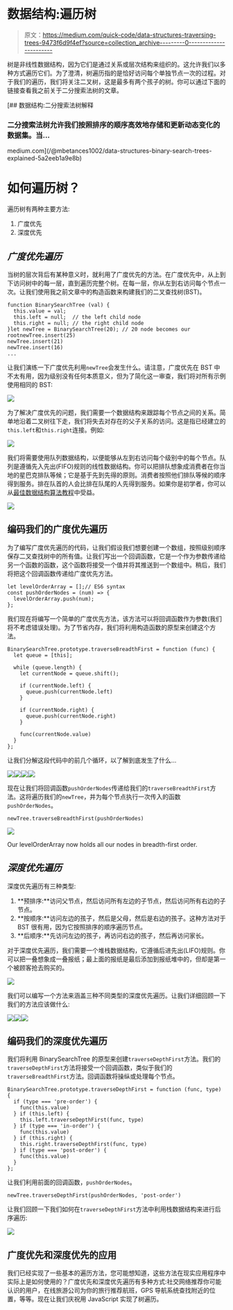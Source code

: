 # 数据结构:遍历树

> 原文：<https://medium.com/quick-code/data-structures-traversing-trees-9473f6d9f4ef?source=collection_archive---------0----------------------->

树是非线性数据结构，因为它们是通过关系或层次结构来组织的。这允许我们以多种方式遍历它们。为了澄清，树遍历指的是恰好访问每个单独节点一次的过程。对于我们的遍历，我们将关注二叉树，这是最多有两个孩子的树。你可以通过下面的链接查看我之前关于二分搜索法树的文章。

[](/@mbetances1002/data-structures-binary-search-trees-explained-5a2eeb1a9e8b) [## 数据结构:二分搜索法树解释

### 二分搜索法树允许我们按照排序的顺序高效地存储和更新动态变化的数据集。当…

medium.com](/@mbetances1002/data-structures-binary-search-trees-explained-5a2eeb1a9e8b) 

# **如何遍历树？**

遍历树有两种主要方法:

1.  广度优先
2.  深度优先

## *广度优先遍历*

当树的层次背后有某种意义时，就利用了广度优先的方法。在广度优先中，从上到下访问树中的每一层，直到遍历完整个树。在每一层，你从左到右访问每个节点一次。让我们使用我之前文章中的构造函数来构建我们的二叉查找树(BST)。

```
function BinarySearchTree (val) {
  this.value = val;
  this.left = null;  // the left child node
  this.right = null; // the right child node
}let newTree = BinarySearchTree(20); // 20 node becomes our rootnewTree.insert(25)
newTree.insert(21)
newTree.insert(16)
...
```

让我们演练一下广度优先利用`newTree`会发生什么。请注意，广度优先在 BST 中不太有用，因为级别没有任何本质意义，但为了简化这一审查，我们将对所有示例使用相同的 BST:

![](img/5a778d12713abbaea5f568b6f52f9f40.png)

为了解决广度优先的问题，我们需要一个数据结构来跟踪每个节点之间的关系。简单地沿着二叉树往下走，我们将失去对存在的父子关系的访问。这是指已经建立的`this.left`和`this.right`连接。例如:

![](img/6ee0959507ca0a6056f7ab2e6b90c046.png)

我们将需要使用队列数据结构，以便能够从左到右访问每个级别中的每个节点。队列是遵循先入先出(FIFO)规则的线性数据结构。你可以把排队想象成消费者在你当地的星巴克排队等候；它是基于先到先得的原则。消费者按照他们排队等候的顺序得到服务。排在队首的人会比排在队尾的人先得到服务。如果你是初学者，你可以从[最佳数据结构算法教程](https://blog.coursesity.com/best-data-structure-algorithms-tutorials/)中受益。

![](img/10f5ecd184ef89486019bbccd873f8d0.png)

## 编码我们的广度优先遍历

为了编写广度优先遍历的代码，让我们假设我们想要创建一个数组，按照级别顺序保存二叉查找树中的所有值。让我们写出一个回调函数，它是一个作为参数传递给另一个函数的函数，这个函数将接受一个值并将其推送到一个数组中。稍后，我们将把这个回调函数传递给广度优先方法。

```
let levelOrderArray = [];// ES6 syntax
const pushOrderNodes = (num) => {
  levelOrderArray.push(num);
};
```

我们现在将编写一个简单的广度优先方法，该方法可以将回调函数作为参数(我们将不考虑错误处理)。为了节省内存，我们将利用构造函数的原型来创建这个方法。

```
BinarySearchTree.prototype.traverseBreadthFirst = function (func) {
  let queue = [this];

  while (queue.length) {
    let currentNode = queue.shift();

    if (currentNode.left) {
      queue.push(currentNode.left)
    }

    if (currentNode.right) {
      queue.push(currentNode.right)
    }

    func(currentNode.value)
  }
};
```

让我们分解这段代码中的前几个循环，以了解到底发生了什么…

![](img/cce365b63c4a0414a07d36e7605d8cc3.png)![](img/b5f1b6719c49b63355842f67dc4d88e8.png)![](img/15f2f9e9d7b1773e4d091f9867142bf2.png)![](img/ab310d6febb3868069051d4a59158a02.png)

现在让我们将回调函数`pushOrderNodes`传递给我们的`traverseBreadthFirst`方法。这将遍历我们的`newTree`，并为每个节点执行一次传入的函数`pushOrderNodes`。

```
newTree.traverseBreadthFirst(pushOrderNodes)
```

![](img/7d2dfc7f9cd7f48eb4a8e5c409b7b146.png)

Our levelOrderArray now holds all our nodes in breadth-first order.

## *深度优先遍历*

深度优先遍历有三种类型:

1.  **预排序:**访问父节点，然后访问所有左边的子节点，然后访问所有右边的子节点。
2.  **按顺序:**访问左边的孩子，然后是父母，然后是右边的孩子。这种方法对于 BST 很有用，因为它按照排序的顺序遍历节点。
3.  **后顺序:**先访问左边的孩子，再访问右边的孩子，然后再访问家长。

对于深度优先遍历，我们需要一个堆栈数据结构，它遵循后进先出(LIFO)规则。你可以把一叠想象成一叠报纸；最上面的报纸是最后添加到报纸堆中的，但却是第一个被顾客抢去购买的。

![](img/b48a7a845e7cd55fddf3b5ef7b6dcbfd.png)

我们可以编写一个方法来涵盖三种不同类型的深度优先遍历。让我们详细回顾一下我们的方法应该做什么:

![](img/a338b7633c3676918c2b3775c0e2a98b.png)![](img/4c5d16df8e1e775427bf1dbe6ad73c29.png)![](img/b371547c6dfa8c156a5a20bb4bde223b.png)

## **编码我们的深度优先遍历**

我们将利用 BinarySearchTree 的原型来创建`traverseDepthFirst`方法。我们的`traverseDepthFirst`方法将接受一个回调函数，类似于我们的`traverseBreadthFirst`方法。回调函数将操纵或处理每个节点。

```
BinarySearchTree.prototype.traverseDepthFirst = function (func, type) {
  if (type === 'pre-order') {
    func(this.value)
  } if (this.left) {
    this.left.traverseDepthFirst(func, type)
  } if (type === 'in-order') {
    func(this.value)
  } if (this.right) {
    this.right.traverseDepthFirst(func, type)
  } if (type === 'post-order') {
    func(this.value)
  }
};
```

让我们利用前面的回调函数，`pushOrderNodes`。

```
newTree.traverseDepthFirst(pushOrderNodes, 'post-order')
```

让我们回顾一下我们如何在`traverseDepthFirst`方法中利用栈数据结构来进行后序遍历:

![](img/e33a00bf12a85729254d342f31203e92.png)

## **广度优先和深度优先的应用**

我们已经实现了一些基本的遍历方法，您可能想知道，这些方法在现实应用程序中实际上是如何使用的？广度优先和深度优先遍历有多种方式:社交网络推荐你可能认识的用户，在线旅游公司为你的旅行推荐航班，GPS 导航系统查找附近的位置，等等。现在让我们庆祝用 JavaScript 实现了树遍历。